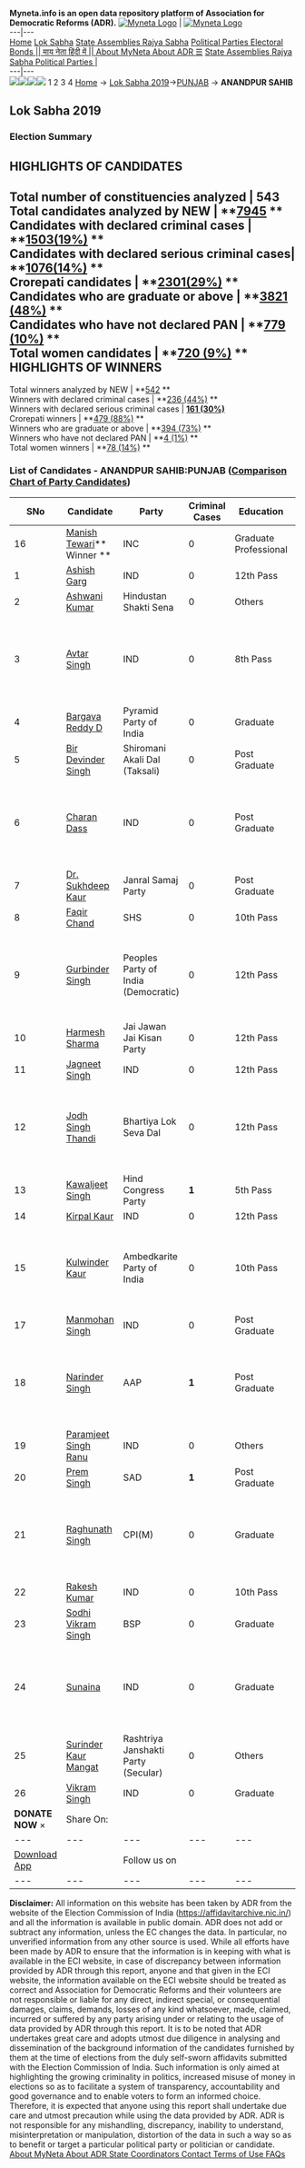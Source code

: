 **Myneta.info is an open data repository platform of Association for Democratic Reforms (ADR).**
[![Myneta Logo](https://www.myneta.info/lib/img/myneta-logo.png)](https://www.myneta.info/) | [![Myneta Logo](https://www.myneta.info/lib/img/adr-logo.png)](https://adrindia.org)  
---|---  
[Home](https://www.myneta.info/) [Lok Sabha](https://www.myneta.info/#ls "Lok Sabha") [ State Assemblies ](https://www.myneta.info/#sa "State Assemblies") [Rajya Sabha](https://www.myneta.info/#rs "Rajya Sabha") [Political Parties ](https://www.myneta.info/party "Political Parties") [ Electoral Bonds ](https://www.myneta.info/electoral_bonds "Electoral Bonds") [ || माय नेता हिंदी में || ](https://translate.google.co.in/translate?prev=hp&hl=en&js=y&u=www.myneta.info&sl=en&tl=hi&history_state0=) [ About MyNeta ](https://adrindia.org/content/about-myneta) [ About ADR ](https://adrindia.org/about-adr/who-we-are) [☰](javascript:void\(0\))
[ State Assemblies ](https://www.myneta.info/#sa "State Assemblies") [ Rajya Sabha ](https://www.myneta.info/#rs "Rajya Sabha") [ Political Parties ](https://www.myneta.info/party "Political Parties")
|   
---|---  
![](https://www.myneta.info/lib/img/banner/banner-1.png)![](https://www.myneta.info/lib/img/banner/banner-2.png)![](https://www.myneta.info/lib/img/banner/banner-3.png)![](https://www.myneta.info/lib/img/banner/banner-4.png)
1  2  3  4 
[Home](https://www.myneta.info/) → [Lok Sabha 2019](https://www.myneta.info/LokSabha2019/)→[PUNJAB](https://www.myneta.info/LokSabha2019/index.php?action=show_constituencies&state_id=52) → **ANANDPUR SAHIB**
### 
## Lok Sabha 2019
###  Election Summary 
HIGHLIGHTS OF CANDIDATES  
---  
Total number of constituencies analyzed |  543   
Total candidates analyzed by NEW | **[7945](https://www.myneta.info/LokSabha2019/index.php?action=summary&subAction=candidates_analyzed&sort=candidate#summary) **  
Candidates with declared criminal cases | **[1503(19%)](https://www.myneta.info/LokSabha2019/index.php?action=summary&subAction=crime&sort=candidate#summary) **  
Candidates with declared serious criminal cases| **[1076(14%)](https://www.myneta.info/LokSabha2019/index.php?action=summary&subAction=serious_crime&sort=candidate#summary) **  
Crorepati candidates | **[2301(29%)](https://www.myneta.info/LokSabha2019/index.php?action=summary&subAction=crorepati&sort=candidate#summary) **  
Candidates who are graduate or above | **[3821 (48%)](https://www.myneta.info/LokSabha2019/index.php?action=summary&subAction=education&sort=candidate#summary) **  
Candidates who have not declared PAN | **[779 (10%)](https://www.myneta.info/LokSabha2019/index.php?action=summary&subAction=without_pan&sort=candidate#summary) **  
Total women candidates | **[720 (9%)](https://www.myneta.info/LokSabha2019/index.php?action=summary&subAction=women_candidate&sort=candidate#summary) **  
HIGHLIGHTS OF WINNERS  
---  
Total winners analyzed by NEW | **[542](https://www.myneta.info/LokSabha2019/index.php?action=summary&subAction=winner_analyzed&sort=candidate#summary) **  
Winners with declared criminal cases | **[236 (44%)](https://www.myneta.info/LokSabha2019/index.php?action=summary&subAction=winner_crime&sort=candidate#summary) **  
Winners with declared serious criminal cases | **[161 (30%)](https://www.myneta.info/LokSabha2019/index.php?action=summary&subAction=winner_serious_crime&sort=candidate#summary)**  
Crorepati winners | **[479 (88%)](https://www.myneta.info/LokSabha2019/index.php?action=summary&subAction=winner_crorepati&sort=candidate#summary) **  
Winners who are graduate or above | **[394 (73%)](https://www.myneta.info/LokSabha2019/index.php?action=summary&subAction=winner_education&sort=candidate#summary) **  
Winners who have not declared PAN | **[4 (1%)](https://www.myneta.info/LokSabha2019/index.php?action=summary&subAction=winner_without_pan&sort=candidate#summary) **  
Total women winners | **[78 (14%)](https://www.myneta.info/LokSabha2019/index.php?action=summary&subAction=winner_women&sort=candidate#summary) **  
### List of Candidates - ANANDPUR SAHIB:PUNJAB ([Comparison Chart of Party Candidates](https://www.myneta.info/LokSabha2019/comparisonchart.php?constituency_id=769))
SNo | Candidate| Party| Criminal Cases| Education| Age| Total Assets| Liabilities  
---|---|---|---|---|---|---|---  
16  | [Manish Tewari](https://www.myneta.info/LokSabha2019/candidate.php?candidate_id=13599)** Winner ** | INC | 0 | Graduate Professional| 53 | Rs 15,46,37,860 ~ 15 Crore+ | Rs 0 ~   
1  | [Ashish Garg](https://www.myneta.info/LokSabha2019/candidate.php?candidate_id=13758) | IND | 0 | 12th Pass| 38 | Rs 21,10,000 ~ 21 Lacs+ | Rs 16,30,000 ~ 16 Lacs+  
2  | [Ashwani Kumar](https://www.myneta.info/LokSabha2019/candidate.php?candidate_id=13769) | Hindustan Shakti Sena | 0 | Others| 46 | Rs 61,95,000 ~ 61 Lacs+ | Rs 21,00,000 ~ 21 Lacs+  
3  | [Avtar Singh](https://www.myneta.info/LokSabha2019/candidate.php?candidate_id=14079) | IND | 0 | 8th Pass| 59 | ![](https://myneta.info/image_v2.php?myneta_folder=LokSabha2019&candidate_id=14079&col=ta) | ![](https://myneta.info/image_v2.php?myneta_folder=LokSabha2019&candidate_id=14079&col=lia)  
4  | [Bargava Reddy D](https://www.myneta.info/LokSabha2019/candidate.php?candidate_id=13604) | Pyramid Party of India | 0 | Graduate| 31 | Rs 1,83,000 ~ 1 Lacs+ | Rs 0 ~   
5  | [Bir Devinder Singh](https://www.myneta.info/LokSabha2019/candidate.php?candidate_id=13766) | Shiromani Akali Dal (Taksali) | 0 | Post Graduate| 70 | Rs 8,52,48,148 ~ 8 Crore+ | Rs 2,28,221 ~ 2 Lacs+  
6  | [Charan Dass](https://www.myneta.info/LokSabha2019/candidate.php?candidate_id=13606) | IND | 0 | Post Graduate| 66 | ![](https://myneta.info/image_v2.php?myneta_folder=LokSabha2019&candidate_id=13606&col=ta) | ![](https://myneta.info/image_v2.php?myneta_folder=LokSabha2019&candidate_id=13606&col=lia)  
7  | [Dr. Sukhdeep Kaur](https://www.myneta.info/LokSabha2019/candidate.php?candidate_id=13765) | Janral Samaj Party | 0 | Post Graduate| 40 | Rs 4,00,000 ~ 4 Lacs+ | Rs 0 ~   
8  | [Faqir Chand](https://www.myneta.info/LokSabha2019/candidate.php?candidate_id=13756) | SHS | 0 | 10th Pass| 69 | Rs 35,50,000 ~ 35 Lacs+ | Rs 0 ~   
9  | [Gurbinder Singh](https://www.myneta.info/LokSabha2019/candidate.php?candidate_id=13602) | Peoples Party of India (Democratic) | 0 | 12th Pass| 34 | ![](https://myneta.info/image_v2.php?myneta_folder=LokSabha2019&candidate_id=13602&col=ta) | ![](https://myneta.info/image_v2.php?myneta_folder=LokSabha2019&candidate_id=13602&col=lia)  
10  | [Harmesh Sharma](https://www.myneta.info/LokSabha2019/candidate.php?candidate_id=13603) | Jai Jawan Jai Kisan Party | 0 | 12th Pass| 47 | Rs 1,59,60,000 ~ 1 Crore+ | Rs 10,00,000 ~ 10 Lacs+  
11  | [Jagneet Singh](https://www.myneta.info/LokSabha2019/candidate.php?candidate_id=13762) | IND | 0 | 12th Pass| 25 | Rs 1,20,728 ~ 1 Lacs+ | Rs 5,120 ~ 5 Thou+  
12  | [Jodh Singh Thandi ](https://www.myneta.info/LokSabha2019/candidate.php?candidate_id=13764) | Bhartiya Lok Seva Dal | 0 | 12th Pass| 59 | ![](https://myneta.info/image_v2.php?myneta_folder=LokSabha2019&candidate_id=13764&col=ta) | ![](https://myneta.info/image_v2.php?myneta_folder=LokSabha2019&candidate_id=13764&col=lia)  
13  | [Kawaljeet Singh](https://www.myneta.info/LokSabha2019/candidate.php?candidate_id=13768) | Hind Congress Party | **1** | 5th Pass| 54 | Rs 43,07,171 ~ 43 Lacs+ | Rs 8,80,000 ~ 8 Lacs+  
14  | [Kirpal Kaur](https://www.myneta.info/LokSabha2019/candidate.php?candidate_id=13767) | IND | 0 | 12th Pass| 34 | Rs 8,91,47,280 ~ 8 Crore+ | Rs 25,000 ~ 25 Thou+  
15  | [Kulwinder Kaur](https://www.myneta.info/LokSabha2019/candidate.php?candidate_id=13759) | Ambedkarite Party of India | 0 | 10th Pass| 57 | ![](https://myneta.info/image_v2.php?myneta_folder=LokSabha2019&candidate_id=13759&col=ta) | ![](https://myneta.info/image_v2.php?myneta_folder=LokSabha2019&candidate_id=13759&col=lia)  
17  | [Manmohan Singh](https://www.myneta.info/LokSabha2019/candidate.php?candidate_id=13761) | IND | 0 | Post Graduate| 58 | Rs 3,53,66,395 ~ 3 Crore+ | Rs 12,015 ~ 12 Thou+  
18  | [Narinder Singh](https://www.myneta.info/LokSabha2019/candidate.php?candidate_id=13601) | AAP | **1** | Post Graduate| 51 | ![](https://myneta.info/image_v2.php?myneta_folder=LokSabha2019&candidate_id=13601&col=ta) | ![](https://myneta.info/image_v2.php?myneta_folder=LokSabha2019&candidate_id=13601&col=lia)  
19  | [Paramjeet Singh Ranu](https://www.myneta.info/LokSabha2019/candidate.php?candidate_id=13763) | IND | 0 | Others| 52 | Rs 1,74,50,707 ~ 1 Crore+ | Rs 28,96,000 ~ 28 Lacs+  
20  | [Prem Singh](https://www.myneta.info/LokSabha2019/candidate.php?candidate_id=13600) | SAD | **1** | Post Graduate| 69 | Rs 12,69,71,695 ~ 12 Crore+ | Rs 0 ~   
21  | [Raghunath Singh](https://www.myneta.info/LokSabha2019/candidate.php?candidate_id=13147) | CPI(M) | 0 | Graduate| 65 | ![](https://myneta.info/image_v2.php?myneta_folder=LokSabha2019&candidate_id=13147&col=ta) | ![](https://myneta.info/image_v2.php?myneta_folder=LokSabha2019&candidate_id=13147&col=lia)  
22  | [Rakesh Kumar](https://www.myneta.info/LokSabha2019/candidate.php?candidate_id=13760) | IND | 0 | 10th Pass| 35 | Rs 11,23,000 ~ 11 Lacs+ | Rs 0 ~   
23  | [Sodhi Vikram Singh](https://www.myneta.info/LokSabha2019/candidate.php?candidate_id=13149) | BSP | 0 | Graduate| 62 | Rs 1,40,82,65,156 ~ 140 Crore+ | Rs 34,00,824 ~ 34 Lacs+  
24  | [Sunaina](https://www.myneta.info/LokSabha2019/candidate.php?candidate_id=13757) | IND | 0 | Graduate| 31 | ![](https://myneta.info/image_v2.php?myneta_folder=LokSabha2019&candidate_id=13757&col=ta) | ![](https://myneta.info/image_v2.php?myneta_folder=LokSabha2019&candidate_id=13757&col=lia)  
25  | [Surinder Kaur Mangat](https://www.myneta.info/LokSabha2019/candidate.php?candidate_id=13148) | Rashtriya Janshakti Party (Secular) | 0 | Others| 72 | Rs 1,69,63,471 ~ 1 Crore+ | Rs 0 ~   
26  | [Vikram Singh](https://www.myneta.info/LokSabha2019/candidate.php?candidate_id=13755) | IND | 0 | Graduate| 33 | Rs 2,05,000 ~ 2 Lacs+ | Rs 0 ~   
|  **DONATE NOW** × |  Share On:  | [](https://api.whatsapp.com/send?text=https%3A%2F%2Fmyneta.info%2Fpunjab2022%2Findex.php%3Faction%3Dshow_constituencies%26state_id%3D19) | [](https://www.facebook.com/sharer/sharer.php?u=https%3A%2F%2Fmyneta.info%2Fpunjab2022%2Findex.php%3Faction%3Dshow_constituencies%26state_id%3D19) | [](https://twitter.com/share?url=https%3A%2F%2Fmyneta.info%2Fpunjab2022%2Findex.php%3Faction%3Dshow_constituencies%26state_id%3D19)  
---|---|---|---|---  
| [ Download App ](https://play.google.com/store/apps/details?id=com.webrosoft.myneta1&pcampaignid=pcampaignidMKT-Other-global-all-co-prtnr-py-PartBadge-Mar2515-1) | [](https://play.google.com/store/apps/details?id=com.webrosoft.myneta1&pcampaignid=pcampaignidMKT-Other-global-all-co-prtnr-py-PartBadge-Mar2515-1) |  Follow us on  | [](https://www.facebook.com/adrindia.org/) | [](https://twitter.com/adrspeaks) | [](https://groups.google.com/g/national-election-watch?hl=en&pli=1) | [](https://www.instagram.com/adrspeaks/) | [](https://www.youtube.com/user/adrspeaks) | [](https://sharechat.com/profile/adrspeaks)  
---|---|---|---|---|---|---|---|---  
**Disclaimer:** All information on this website has been taken by ADR from the website of the Election Commission of India (https://affidavitarchive.nic.in/) and all the information is available in public domain. ADR does not add or subtract any information, unless the EC changes the data. In particular, no unverified information from any other source is used. While all efforts have been made by ADR to ensure that the information is in keeping with what is available in the ECI website, in case of discrepancy between information provided by ADR through this report, anyone and that given in the ECI website, the information available on the ECI website should be treated as correct and Association for Democratic Reforms and their volunteers are not responsible or liable for any direct, indirect special, or consequential damages, claims, demands, losses of any kind whatsoever, made, claimed, incurred or suffered by any party arising under or relating to the usage of data provided by ADR through this report. It is to be noted that ADR undertakes great care and adopts utmost due diligence in analysing and dissemination of the background information of the candidates furnished by them at the time of elections from the duly self-sworn affidavits submitted with the Election Commission of India. Such information is only aimed at highlighting the growing criminality in politics, increased misuse of money in elections so as to facilitate a system of transparency, accountability and good governance and to enable voters to form an informed choice. Therefore, it is expected that anyone using this report shall undertake due care and utmost precaution while using the data provided by ADR. ADR is not responsible for any mishandling, discrepancy, inability to understand, misinterpretation or manipulation, distortion of the data in such a way so as to benefit or target a particular political party or politician or candidate. 
[ About MyNeta ](https://adrindia.org/content/about-myneta) [ About ADR ](https://adrindia.org/about-adr/who-we-are) [ State Coordinators ](https://adrindia.org/about-adr/state-coordinators) [ Contact ](https://adrindia.org/contact-us) [ Terms of Use ](https://adrindia.org/content/adr-terms-use) [ FAQs ](https://adrindia.org/content/faqs)
